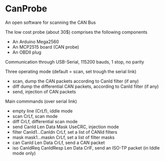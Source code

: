 # CanProbe
An open software for scanning the CAN Bus

The low cost probe (about 30$) comprises the following components
- An Arduino Mega2560
- An MCP2515 board (CAN probe)
- An OBDII plug

Communication through USB-Serial, 115200 bauds, 1 stop, no parity

Three operating mode (default = scan, set trough the serial link)
- scan, dump the CAN packets according to CanId filter (if any)
- diff dump the differential CAN packets, according to CanId filter (if any)
- send, injection of CAN packets

Main commmands (over serial link)
- empty line (CrLf), iddle mode
- scan CrLf, scan mode
- diff CrLf, differential scan mode
- send CanId Len Data Mask UseCRC,  injection mode 
- filter CanId1...CanIdn CrLf, set a list of CANId filters
- mask  mask1...maskn CrLf, set a list of filter masks
- can CanId Len Data CrLf, send a CAN packet
- iso CanIdReq CanIdResp Len Data CrlF, send an ISO-TP packet (in Iddle mode only)

